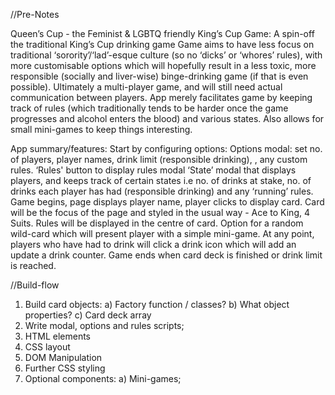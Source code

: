 //Pre-Notes

Queen’s Cup - the Feminist & LGBTQ friendly King’s Cup Game:
A spin-off the traditional King’s Cup drinking game
Game aims to have less focus on traditional ‘sorority’/‘lad’-esque culture (so no ‘dicks’ or ‘whores’ rules), with more customisable options which will hopefully result in a less toxic, more responsible (socially and liver-wise) binge-drinking game (if that is even possible).
Ultimately a multi-player game, and will still need actual communication between players. App merely facilitates game by keeping track of rules (which traditionally tends to be harder once the game progresses and alcohol enters the blood) and various states. Also allows for small mini-games to keep things interesting.

App summary/features:
Start by configuring options: 
Options modal: set no. of players, player names, drink limit (responsible drinking), , any custom rules.
‘Rules' button to display rules modal
‘State’ modal that displays players, and keeps track of certain states i.e no. of drinks at stake, no. of drinks each player has had (responsible drinking)  and any ‘running’ rules.
Game begins, page displays player name, player clicks to display card.
Card will be the focus of the page and styled in the usual way - Ace to King, 4 Suits. Rules will be displayed in the centre of card. Option for a random wild-card which will present player with a simple mini-game.
At any point, players who have had to drink will click a drink icon which will add an update a drink counter.
Game ends when card deck is finished or drink limit is reached.

//Build-flow
1) Build card objects:
	a) Factory function / classes?
	b) What object properties?
	c) Card deck array
2) Write modal, options and rules scripts;
3) HTML elements
4) CSS layout
5) DOM Manipulation
6) Further CSS styling
7) Optional components:
	a) Mini-games;